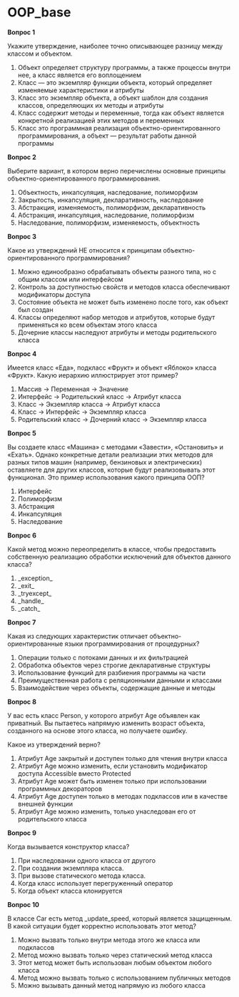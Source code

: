 # **OOP\_base**

**Вопрос 1**

Укажите утверждение, наиболее точно описывающее разницу между классом и объектом.

1. Объект определяет структуру программы, а также процессы внутри нее, а класс является его воплощением  
2. Класс — это экземпляр функции объекта, который определяет изменяемые характеристики и атрибуты  
3. Класс это экземпляр объекта, а объект шаблон для создания классов, определяющих их методы и атрибуты  
4. Класс содержит методы и переменные, тогда как объект является конкретной реализацией этих методов и переменных  
5. Класс это программная реализация объектно-ориентированного программирования, а объект — результат работы данной программы

**Вопрос 2**

Выберите вариант, в котором верно перечислены основные принципы объектно-ориентированного программирования.

1. Объектность, инкапсуляция, наследование, полиморфизм  
2. Закрытость, инкапсуляция, декларативность, наследование  
3. Абстракция, изменяемость, полиморфизм, декларативность  
4. Абстракция, инкапсуляция, наследование, полиморфизм  
5. Наследование, полиморфизм, изменяемость, объектность

**Вопрос 3**

Какое из утверждений НЕ относится к принципам объектно-ориентированного программирования?

1. Можно единообразно обрабатывать объекты разного типа, но с общим классом или интерфейсом  
2. Контроль за доступностью свойств и методов класса обеспечивают модификаторы доступа  
3. Состояние объекта не может быть изменено после того, как объект был создан  
4. Классы определяют набор методов и атрибутов, которые будут применяться ко всем объектам этого класса  
5. Дочерние классы наследуют атрибуты и методы родительского класса

**Вопрос 4**

Имеется класс «Еда», подкласс «Фрукт» и объект «Яблоко» класса «Фрукт». Какую иерархию иллюстрирует этот пример?

1. Массив → Переменная → Значение  
2. Интерфейс → Родительский класс → Атрибут класса  
3. Класс → Экземпляр класса → Атрибут класса  
4. Класс → Интерфейс → Экземпляр класса  
5. Родительский класс → Дочерний класс → Экземпляр класса

**Вопрос 5**

Вы создаете класс «Машина» с методами «Завести», «Остановить» и «Ехать». Однако конкретные детали реализации этих методов для разных типов машин (например, бензиновых и электрических) оставляете для других классов, которые будут реализовывать этот функционал. Это пример использования какого принципа ООП?

1. Интерфейс  
2. Полиморфизм  
3. Абстракция  
4. Инкапсуляция  
5. Наследование

**Вопрос 6**

Какой метод можно переопределить в классе, чтобы предоставить собственную реализацию обработки исключений для объектов данного класса?

1. \_exception\_  
2. \_exit\_  
3. \_tryexcept\_  
4. \_handle\_  
5. \_catch\_

**Вопрос 7**

Какая из следующих характеристик отличает объектно-ориентированные языки программирования от процедурных?

1. Операции только с потоками данных и их фильтрацией  
2. Обработка объектов через строгие декларативные структуры  
3. Использование функций для разбиения программы на части  
4. Преимущественная работа с реляционными данными и классами  
5. Взаимодействие через объекты, содержащие данные и методы

**Вопрос 8**

У вас есть класс Person, у которого атрибут Age объявлен как приватный. Вы пытаетесь напрямую изменить возраст объекта, созданного на основе этого класса, но получаете ошибку.

Какое из утверждений верно?

1. Атрибут Age закрытый и доступен только для чтения внутри класса  
2. Атрибут Age можно изменить, если установить модификатор доступа Accessible вместо Protected  
3. Атрибут Age может быть изменен только при использовании программных декораторов  
4. Атрибут Age доступен только в методах подклассов или в качестве внешней функции  
5. Атрибут Age можно изменить, только унаследован его от родительского класса

**Вопрос 9**

Когда вызывается конструктор класса?

1. При наследовании одного класса от другого  
2. При создании экземпляра класса.  
3. При вызове статического метода класса.  
4. Когда класс использует перегруженный оператор  
5. Когда объект класса клонируется

**Вопрос 10**

В классе Car есть метод \_update\_speed, который является защищенным. В какой ситуации будет корректно использовать этот метод?

1. Можно вызвать только внутри метода этого же класса или подклассов  
2. Метод можно вызвать только через статический метод класса  
3. Этот метод может быть использован любым объектом любого класса  
4. Метод можно вызвать только с использованием публичных методов  
5. Можно вызывать данный метод напрямую из любого класса